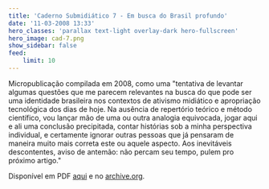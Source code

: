```yaml
---
title: 'Caderno Submidiático 7 - Em busca do Brasil profundo'
date: '11-03-2008 13:33'
hero_classes: 'parallax text-light overlay-dark hero-fullscreen'
hero_image: cad-7.png
show_sidebar: false
feed:
    limit: 10
---
```


Micropublicação compilada em 2008, como uma "tentativa de levantar algumas questões que me parecem relevantes na busca do que pode ser uma identidade brasileira nos contextos de ativismo midiático e apropriação tecnológica dos dias de hoje. Na ausência de repertório teórico e método científico, vou lançar mão de uma ou outra analogia equivocada, jogar aqui e ali uma conclusão precipitada, contar histórias sob a minha perspectiva individual, e certamente ignorar outras pessoas que já pensaram de maneira muito mais correta este ou aquele aspecto. Aos inevitáveis descontentes, aviso de antemão: não percam seu tempo, pulem pro próximo artigo."

Disponível em PDF [aqui](https://efeefe-arquivo.github.io/sites/efeefe.no-ip.org/files/midia/caderno_07/index.pdf) e no [archive.org](https://archive.org/details/cadernos-submidiaticos-07/).
